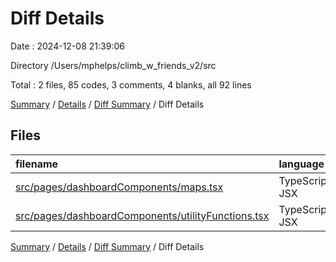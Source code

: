 # Diff Details

Date : 2024-12-08 21:39:06

Directory /Users/mphelps/climb_w_friends_v2/src

Total : 2 files, 85 codes, 3 comments, 4 blanks, all 92 lines

[Summary](results.md) / [Details](details.md) / [Diff Summary](diff.md) / Diff Details

## Files

| filename                                                                                                  | language       | code | comment | blank | total |
| :-------------------------------------------------------------------------------------------------------- | :------------- | ---: | ------: | ----: | ----: |
| [src/pages/dashboardComponents/maps.tsx](/src/pages/dashboardComponents/maps.tsx)                         | TypeScript JSX |  -54 |      -9 |    -9 |   -72 |
| [src/pages/dashboardComponents/utilityFunctions.tsx](/src/pages/dashboardComponents/utilityFunctions.tsx) | TypeScript JSX |  139 |      12 |    13 |   164 |

[Summary](results.md) / [Details](details.md) / [Diff Summary](diff.md) / Diff Details
